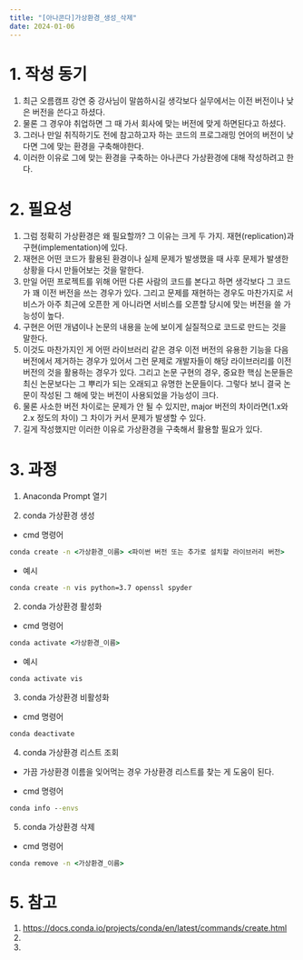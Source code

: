 ```yaml
---
title: "[아나콘다]가상환경_생성_삭제"
date: 2024-01-06
---
```


# 1. 작성 동기
  1. 최근 오름캠프 강연 중 강사님이 말씀하시길 생각보다 실무에서는 이전 버전이나 낮은 버전을 쓴다고 하셨다. 
  2. 물론 그 경우야 취업하면 그 때 가서 회사에 맞는 버전에 맞게 하면된다고 하셨다.
  3. 그러나 만일 취직하기도 전에 참고하고자 하는 코드의 프로그래밍 언어의 버전이 낮다면 그에 맞는 환경을 구축해야한다.
  4. 이러한 이유로 그에 맞는 환경을 구축하는 아나콘다 가상환경에 대해 작성하려고 한다.


# 2. 필요성

  1. 그럼 정확히 가상환경은 왜 필요할까? 그 이유는 크게 두 가지. 재현(replication)과 구현(implementation)에 있다.
  2. 재현은 어떤 코드가 활용된 환경이나 실제 문제가 발생했을 때 사후 문제가 발생한 상황을 다시 만들어보는 것을 말한다. 
  3. 만일 어떤 프로젝트를 위해 어떤 다른 사람의 코드를 본다고 하면 생각보다 그 코드가 꽤 이전 버전을 쓰는 경우가 있다. 그리고 문제를 재현하는 경우도 마찬가지로 서비스가 아주 최근에 오픈한 게 아니라면 서비스를 오픈할 당시에 맞는 버전을 쓸 가능성이 높다. 
  4. 구현은 어떤 개념이나 논문의 내용을 눈에 보이게 실질적으로 코드로 만드는 것을 말한다. 
  5. 이것도 마찬가지인 게 어떤 라이브러리 같은 경우 이전 버전의 유용한 기능을 다음버전에서 제거하는 경우가 있어서 그런 문제로 개발자들이 해당 라이브러리를 이전 버전의 것을 활용하는 경우가 있다. 그리고 논문 구현의 경우, 중요한 핵심 논문들은 최신 논문보다는 그 뿌리가 되는 오래되고 유명한 논문들이다. 그렇다 보니 결국 논문이 작성된 그 해에 맞는 버전이 사용되었을 가능성이 크다.
  6. 물론 사소한 버전 차이로는 문제가 안 될 수 있지만, major 버전의 차이라면(1.x와 2.x 정도의 차이) 그 차이가 커서 문제가 발생할 수 있다.
  7. 길게 작성했지만 이러한 이유로 가상환경을 구축해서 활용할 필요가 있다.

# 3. 과정

  1. Anaconda Prompt 열기
  
  2. conda 가상환경 생성

  * cmd 명령어
  ```cmd
  conda create -n <가상환경_이름> <파이썬 버전 또는 추가로 설치할 라이브러리 버전>  
  ```

  * 예시
  
  ```cmd
  conda create -n vis python=3.7 openssl spyder  
  ```
  
  2. conda 가상환경 활성화

  * cmd 명령어
  ```cmd
  conda activate <가상환경_이름>  
  ```

  * 예시
  
  ```cmd
  conda activate vis  
  ```

  3. conda 가상환경 비활성화

  * cmd 명령어
  ```cmd
  conda deactivate   
  ```

  4. conda 가상환경 리스트 조회
  - 가끔 가상환경 이름을 잊어먹는 경우 가상환경 리스트를 찾는 게 도움이 된다.
  
  * cmd 명령어
  ```cmd
  conda info --envs  
  ```

  5. conda 가상환경 삭제
  
  * cmd 명령어
  ```cmd
  conda remove -n <가상환경_이름>
  ```




# 5. 참고
  1. https://docs.conda.io/projects/conda/en/latest/commands/create.html
  2. 
  3. 